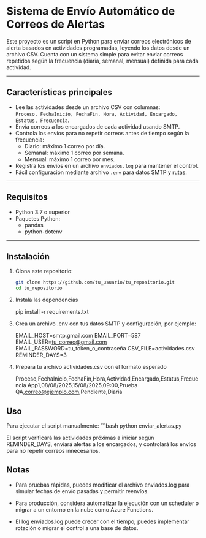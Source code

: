 # Sistema de Envío Automático de Correos de Alertas

Este proyecto es un script en Python para enviar correos electrónicos de alerta basados en actividades programadas, leyendo los datos desde un archivo CSV. Cuenta con un sistema simple para evitar enviar correos repetidos según la frecuencia (diaria, semanal, mensual) definida para cada actividad.

---

## Características principales

- Lee las actividades desde un archivo CSV con columnas:  
  `Proceso, FechaInicio, FechaFin, Hora, Actividad, Encargado, Estatus, Frecuencia`.
- Envía correos a los encargados de cada actividad usando SMTP.
- Controla los envíos para no repetir correos antes de tiempo según la frecuencia:  
  - Diario: máximo 1 correo por día.  
  - Semanal: máximo 1 correo por semana.  
  - Mensual: máximo 1 correo por mes.
- Registra los envíos en un archivo `enviados.log` para mantener el control.
- Fácil configuración mediante archivo `.env` para datos SMTP y rutas.

---

## Requisitos

- Python 3.7 o superior  
- Paquetes Python:
  - pandas  
  - python-dotenv

---

## Instalación

1. Clona este repositorio:

   ```bash
   git clone https://github.com/tu_usuario/tu_repositorio.git
   cd tu_repositorio

2. Instala las dependencias

    pip install -r requirements.txt

3. Crea un archivo .env con tus datos SMTP y configuración, por ejemplo:

    EMAIL_HOST=smtp.gmail.com
    EMAIL_PORT=587
    EMAIL_USER=tu_correo@gmail.com
    EMAIL_PASSWORD=tu_token_o_contraseña
    CSV_FILE=actividades.csv
    REMINDER_DAYS=3

4. Prepara tu archivo actividades.csv con el formato esperado

    Proceso,FechaInicio,FechaFin,Hora,Actividad,Encargado,Estatus,Frecuencia
    App1,08/08/2025,15/08/2025,09:00,Prueba QA,correo@ejemplo.com,Pendiente,Diaria

## Uso

Para ejecutar el script manualmente:
    ```bash
    python enviar_alertas.py

El script verificará las actividades próximas a iniciar según REMINDER_DAYS, enviará alertas a los encargados, y controlará los envíos para no repetir correos innecesarios.


## Notas
- Para pruebas rápidas, puedes modificar el archivo enviados.log para simular fechas de envío pasadas y permitir reenvíos.

- Para producción, considera automatizar la ejecución con un scheduler o migrar a un entorno en la nube como Azure Functions.

- El log enviados.log puede crecer con el tiempo; puedes implementar rotación o migrar el control a una base de datos.